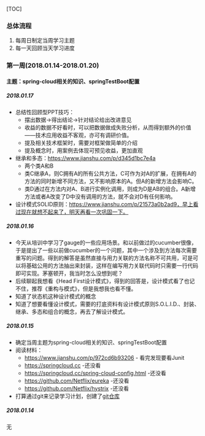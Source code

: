 [TOC]



### 总体流程

1. 每周日制定当周学习主题
2. 每一天回顾当天学习进度

### 第一周(2018.01.14-2018.01.20)
#### 主题：spring-cloud相关的知识、springTestBoot配置

##### 2018.01.17

* 总结性回顾型PPT技巧：
  * 摆出数据->得出结论->针对结论给出改进意见
  * 收益的数据不好看时，可以把数据做成失败分析，从而得到额外的价值——技术应用收益不客观，亦可有调研价值。
  * 提及相关技术框架时，需要对框架做简单的介绍
  * 提及概念时，用案例去体现可预见收益，更加直观
* 继承和多态：https://www.jianshu.com/p/d345d1bc7e4a
  * 两个类A和B
  * 类C继承A，则C拥有A的所有公共方法，C可作为对A的扩展，在拥有A的方法的同时新增不同方法，又不影响原本的A。但A的新增方法会影响C。
  * 类D通过在方法内对A、B进行实例化调用，则成为D是AB的组合。A新增方法或者A改变了D中没有调用的方法，就不会对D有任何影响。
* 设计模式SOLID原则：https://www.jianshu.com/p/21573a0b2ad9，早上看过现在就想不起来了，明天再看一次巩固一下。

##### 2018.01.16

* 今天从培训中学习了gauge的一些应用场景。和以前做过的cucumber很像，于是提出了一些以前做cucumber的一个问题，其中一个涉及到方法每次需要重写的问题。得到的解答是虽然直接与用力关联的方法名称不可共用，可是可以将基础公用的方法抽出来封装，这样在编写用力关联代码时只需要一行代码即可实现。茅塞顿开，我当时怎么没想到呢？
* 后续聊起我想看《Head First设计模式》，得到的回答是，设计模式看了也记不住，推荐《重构与模式》，但是我想我也看不懂。
* 知道了状态机这种设计模式的概念
* 知道了想要看懂设计模式，需要的打底资料有设计模式原则S.O.L.I.D.、封装、继承、多态和组合的概念，再去了解设计模式。



##### 2018.01.15

- 确定当周主题为spring-cloud相关的知识、springTestBoot配置
- 阅读材料：
  - https://www.jianshu.com/p/972cd6b93206 - 看完发现要看Junit
  - https://springcloud.cc -还没看
  - https://springcloud.cc/spring-cloud-config.html -还没看
  - https://github.com/Netflix/eureka -还没看
  - https://github.com/Netflix/hystrix -还没看
- 打算通过git来记录学习计划，创建了[git仓库](https://github.com/ElesG/LearnPlan)

##### 2018.01.14

无
##### 

